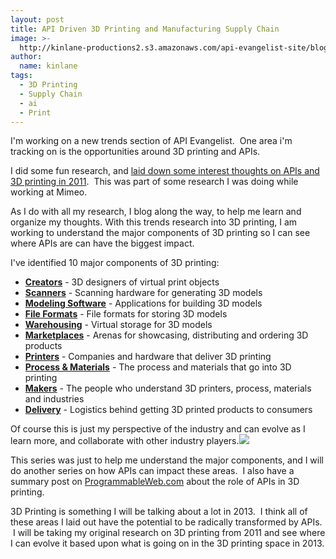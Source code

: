 ```yaml
---
layout: post
title: API Driven 3D Printing and Manufacturing Supply Chain
image: >-
  http://kinlane-productions2.s3.amazonaws.com/api-evangelist-site/blog/Manufacturing_supply_chain.jpg
author:
  name: kinlane
tags:
  - 3D Printing
  - Supply Chain
  - ai
  - Print
---
```

I'm working on a new trends section of API Evangelist.  One area i'm tracking on is the opportunities around 3D printing and APIs.  

I did some fun research, and [laid down some interest thoughts on APIs and 3D printing in 2011](/2011/05/18/3d-printing-and-manufacturing-supply-chain/).  This was part of some research I was doing while working at Mimeo.  

As I do with all my research, I blog along the way, to help me learn and organize my thoughts. With this trends research into 3D printing, I am working to understand the major components of 3D printing so I can see where APIs are can have the biggest impact. 

I've identified 10 major components of 3D printing:

*   **[Creators](/2011/05/18/series--3d-printing--the-creators/ "Creators")** - 3D designers of virtual print objects
*   **[Scanners](/2011/05/18/series--3d-printing--3d-scanners/ "Scanners")** - Scanning hardware for generating 3D models
*   **[Modeling Software](/2011/05/18/series--3d-printing--3d-modeling-software/ "Modeling Software")** - Applications for building 3D models
*   **[File Formats](/2011/05/18/series--3d-printing--files--formats/ "File Formats")** - File formats for storing 3D models
*   **[Warehousing](/2011/05/18/series--3d-printing--virtual-warehousing/ "Warehousing")** - Virtual storage for 3D models
*   **[Marketplaces](/2011/05/18/series--3d-printing--marketplaces/ "Marketplaces")** - Arenas for showcasing, distributing and ordering 3D products
*   **[Printers](/2011/05/18/series--3d-printers--printers/ "Printers")** - Companies and hardware that deliver 3D printing
*   **[Process & Materials](/2011/05/18/series--3d-printing--process--materials/ "Process & Materials")** - The process and materials that go into 3D printing
*   **[Makers](/2011/05/18/series--3d-printing--makers/ "Makers")** - The people who understand 3D printers, process, materials and industries
*   **[Delivery](/2011/05/18/series--3d-printing--delivery/ "Delivery")** - Logistics behind getting 3D printed products to consumers

Of course this is just my perspective of the industry and can evolve as I learn more, and collaborate with other industry players.![](http://kinlane-productions2.s3.amazonaws.com/3D-Printing/3d-printing-manufacturing.jpg) 

This series was just to help me understand the major components, and I will do another series on how APIs can impact these areas.  I also have a summary post on [ProgrammableWeb.com](http://www.programmableweb.com/ "ProgrammableWeb.com") about the role of APIs in 3D printing.

3D Printing is something I will be talking about a lot in 2013.  I think all of these areas I laid out have the potential to be radically transformed by APIs.  I will be taking my original research on 3D printing from 2011 and see where I can evolve it based upon what is going on in the 3D printing space in 2013.